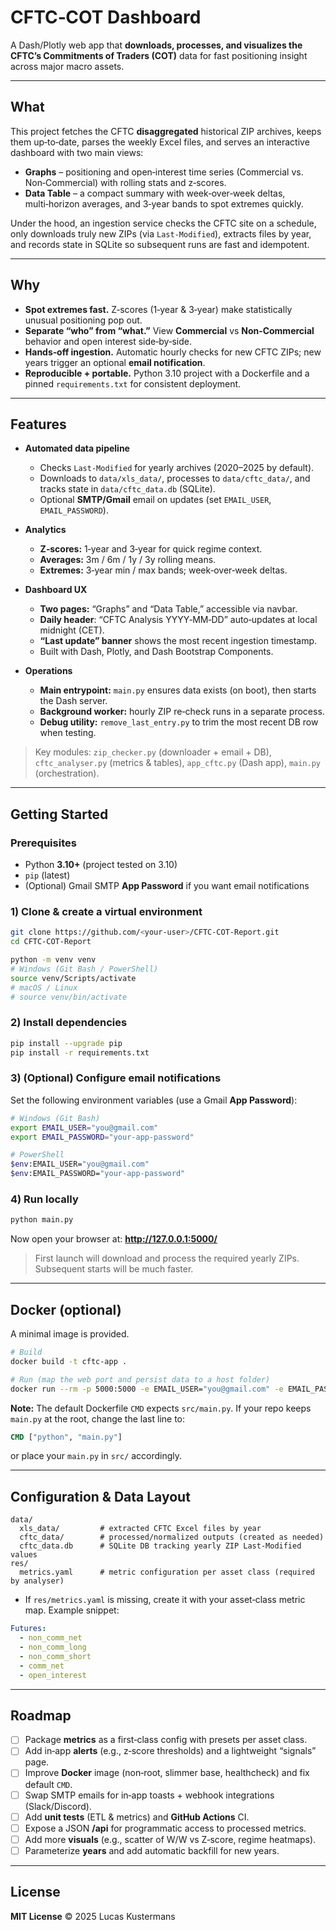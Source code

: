 # CFTC‑COT Dashboard

A Dash/Plotly web app that **downloads, processes, and visualizes the CFTC’s Commitments of Traders (COT)** data for fast positioning insight across major macro assets.

---

## What

This project fetches the CFTC **disaggregated** historical ZIP archives, keeps them up‑to‑date, parses the weekly Excel files, and serves an interactive dashboard with two main views:

- **Graphs** – positioning and open‑interest time series (Commercial vs. Non‑Commercial) with rolling stats and z‑scores.
- **Data Table** – a compact summary with week‑over‑week deltas, multi‑horizon averages, and 3‑year bands to spot extremes quickly.

Under the hood, an ingestion service checks the CFTC site on a schedule, only downloads truly new ZIPs (via `Last-Modified`), extracts files by year, and records state in SQLite so subsequent runs are fast and idempotent.

---

## Why

- **Spot extremes fast.** Z‑scores (1‑year & 3‑year) make statistically unusual positioning pop out.
- **Separate “who” from “what.”** View **Commercial** vs **Non‑Commercial** behavior and open interest side‑by‑side.
- **Hands‑off ingestion.** Automatic hourly checks for new CFTC ZIPs; new years trigger an optional **email notification**.
- **Reproducible + portable.** Python 3.10 project with a Dockerfile and a pinned `requirements.txt` for consistent deployment.

---

## Features

- **Automated data pipeline**
  - Checks `Last-Modified` for yearly archives (2020–2025 by default).
  - Downloads to `data/xls_data/`, processes to `data/cftc_data/`, and tracks state in `data/cftc_data.db` (SQLite).
  - Optional **SMTP/Gmail** email on updates (set `EMAIL_USER`, `EMAIL_PASSWORD`).

- **Analytics**
  - **Z‑scores:** 1‑year and 3‑year for quick regime context.
  - **Averages:** 3m / 6m / 1y / 3y rolling means.
  - **Extremes:** 3‑year min / max bands; week‑over‑week deltas.

- **Dashboard UX**
  - **Two pages:** “Graphs” and “Data Table,” accessible via navbar.
  - **Daily header**: “CFTC Analysis YYYY‑MM‑DD” auto‑updates at local midnight (CET).
  - **“Last update” banner** shows the most recent ingestion timestamp.
  - Built with Dash, Plotly, and Dash Bootstrap Components.

- **Operations**
  - **Main entrypoint:** `main.py` ensures data exists (on boot), then starts the Dash server.
  - **Background worker:** hourly ZIP re‑check runs in a separate process.
  - **Debug utility:** `remove_last_entry.py` to trim the most recent DB row when testing.

> Key modules: `zip_checker.py` (downloader + email + DB), `cftc_analyser.py` (metrics & tables), `app_cftc.py` (Dash app), `main.py` (orchestration).

---

## Getting Started

### Prerequisites
- Python **3.10+** (project tested on 3.10)
- `pip` (latest)
- (Optional) Gmail SMTP **App Password** if you want email notifications

### 1) Clone & create a virtual environment
```bash
git clone https://github.com/<your-user>/CFTC-COT-Report.git
cd CFTC-COT-Report

python -m venv venv
# Windows (Git Bash / PowerShell)
source venv/Scripts/activate
# macOS / Linux
# source venv/bin/activate
```

### 2) Install dependencies
```bash
pip install --upgrade pip
pip install -r requirements.txt
```

### 3) (Optional) Configure email notifications
Set the following environment variables (use a Gmail **App Password**):
```bash
# Windows (Git Bash)
export EMAIL_USER="you@gmail.com"
export EMAIL_PASSWORD="your-app-password"

# PowerShell
$env:EMAIL_USER="you@gmail.com"
$env:EMAIL_PASSWORD="your-app-password"
```

### 4) Run locally
```bash
python main.py
```
Now open your browser at: **http://127.0.0.1:5000/**

> First launch will download and process the required yearly ZIPs. Subsequent starts will be much faster.

---

## Docker (optional)

A minimal image is provided.

```bash
# Build
docker build -t cftc-app .

# Run (map the web port and persist data to a host folder)
docker run --rm -p 5000:5000 -e EMAIL_USER="you@gmail.com" -e EMAIL_PASSWORD="app-password"   -v "$PWD/data:/app/data" cftc-app
```

**Note:** The default Dockerfile `CMD` expects `src/main.py`. If your repo keeps `main.py` at the root, change the last line to:
```dockerfile
CMD ["python", "main.py"]
```
or place your `main.py` in `src/` accordingly.

---

## Configuration & Data Layout

```
data/
  xls_data/         # extracted CFTC Excel files by year
  cftc_data/        # processed/normalized outputs (created as needed)
  cftc_data.db      # SQLite DB tracking yearly ZIP Last-Modified values
res/
  metrics.yaml      # metric configuration per asset class (required by analyser)
```

- If `res/metrics.yaml` is missing, create it with your asset‑class metric map. Example snippet:
```yaml
Futures:
  - non_comm_net
  - non_comm_long
  - non_comm_short
  - comm_net
  - open_interest
```

---

## Roadmap

- [ ] Package **metrics** as a first‑class config with presets per asset class.
- [ ] Add in‑app **alerts** (e.g., z‑score thresholds) and a lightweight “signals” page.
- [ ] Improve **Docker** image (non‑root, slimmer base, healthcheck) and fix default `CMD`.
- [ ] Swap SMTP emails for in‑app toasts + webhook integrations (Slack/Discord).
- [ ] Add **unit tests** (ETL & metrics) and **GitHub Actions** CI.
- [ ] Expose a JSON **/api** for programmatic access to processed metrics.
- [ ] Add more **visuals** (e.g., scatter of W/W vs Z‑score, regime heatmaps).
- [ ] Parameterize **years** and add automatic backfill for new years.

---

## License

**MIT License** © 2025 Lucas Kustermans

